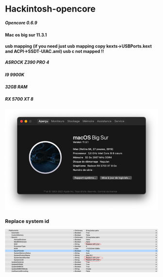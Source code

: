 # Hackintosh-opencore
##### Opencore 0.6.9 
#### Mac os big sur 11.3.1
#### usb mapping (if you need just usb mapping copy kexts->USBPorts.kext and ACPI->SSDT-UIAC.aml) usb c not mapped !!
##### ASROCK Z390 PRO 4
##### I9 9900K
##### 32GB RAM 
##### RX 5700 XT 8
![Screenshot](/images/system.png)
### Replace system id 
![Screenshot](/images/replace_system_id.png)
